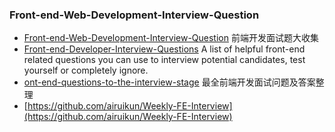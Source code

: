 ### Front-end-Web-Development-Interview-Question

* [Front-end-Web-Development-Interview-Question](https://github.com/paddingme/Front-end-Web-Development-Interview-Question)
  前端开发面试题大收集
* [Front-end-Developer-Interview-Questions](https://github.com/h5bp/Front-end-Developer-Interview-Questions)
  A list of helpful front-end related questions you can use to interview potential candidates, test yourself or completely ignore.
* [ont-end-questions-to-the-interview-stage](https://github.com/AutumnsWind/Front-end-questions-to-the-interview-stage)
  最全前端开发面试问题及答案整理
* [https://github.com/airuikun/Weekly-FE-Interview](https://github.com/airuikun/Weekly-FE-Interview)



